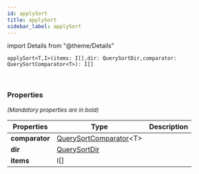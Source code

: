 ```yaml
---
id: applySort
title: applySort
sidebar_label: applySort
---
```


import Details from "@theme/Details"


```tsx
applySort<T,I>(items: I[],dir: QuerySortDir,comparator: QuerySortComparator<T>): I[]
```
<br/>



### Properties

<font size="2"><i>(Mandatory properties are in bold)</i></font>

| Properties | Type | Description |
| --------- | ---- | ----------- |
| **comparator** | [QuerySortComparator](/framework-api/types/QuerySortComparator.md)<T\> |  |
| **dir** | [QuerySortDir](/framework-api/types/QuerySortDir.md) |  |
| **items** | I[] |  |


